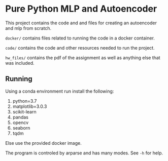 # Pure Python MLP and Autoencoder
This project contains the code and and files for creating an autoencoder and mlp from scratch.

```docker/``` contains files related to running the code in a docker container.

```code/``` contains the code and other resources needed to run the project.

```hw_files/``` contains the pdf of the assignment as well as anything else that was included.

## Running
Using a conda environment run install the following:

1. python=3.7
2. matplotlib=3.0.3
3. scikit-learn
4. pandas
5. opencv
6. seaborn 
7. tqdm 

Else use the provided docker image.

The program is controled by arparse and has many modes.  See ```-h``` for help.
